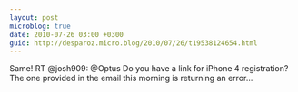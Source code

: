 ```yaml
---
layout: post
microblog: true
date: 2010-07-26 03:00 +0300
guid: http://desparoz.micro.blog/2010/07/26/t19538124654.html
---
```

Same! RT @josh909: @Optus Do you have a link for iPhone 4 registration? The one provided in the email this morning is returning an error...
